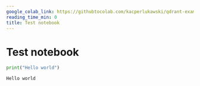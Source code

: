 ```yaml
---
google_colab_link: https://githubtocolab.com/kacperlukawski/qdrant-exam/blob/automate/github-workflows/again-new-notebook/new-notebook.ipynb
reading_time_min: 0
title: Test notebook
---
```


# Test notebook

```python
print("Hello world")
```

```
Hello world
```

```python

```
